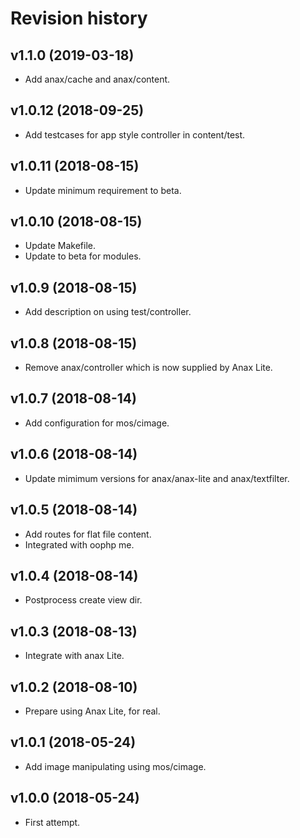 Revision history
=================================



v1.1.0 (2019-03-18)
---------------------------------

* Add anax/cache and anax/content.



v1.0.12 (2018-09-25)
---------------------------------

* Add testcases for app style controller in content/test.



v1.0.11 (2018-08-15)
---------------------------------

* Update minimum requirement to beta.



v1.0.10 (2018-08-15)
---------------------------------

* Update Makefile.
* Update to beta for modules.



v1.0.9 (2018-08-15)
---------------------------------

* Add description on using test/controller.



v1.0.8 (2018-08-15)
---------------------------------

* Remove anax/controller which is now supplied by Anax Lite.



v1.0.7 (2018-08-14)
---------------------------------

* Add configuration for mos/cimage.



v1.0.6 (2018-08-14)
---------------------------------

* Update mimimum versions for anax/anax-lite and anax/textfilter.



v1.0.5 (2018-08-14)
---------------------------------

* Add routes for flat file content.
* Integrated with oophp me.



v1.0.4 (2018-08-14)
---------------------------------

* Postprocess create view dir.



v1.0.3 (2018-08-13)
---------------------------------

* Integrate with anax Lite.



v1.0.2 (2018-08-10)
---------------------------------

* Prepare using Anax Lite, for real.



v1.0.1 (2018-05-24)
---------------------------------

* Add image manipulating using mos/cimage.



v1.0.0 (2018-05-24)
---------------------------------

* First attempt.
